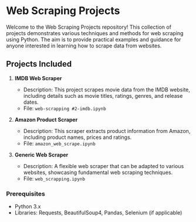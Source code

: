 # Web Scraping Projects

Welcome to the Web Scraping Projects repository! This collection of projects demonstrates various techniques and methods for web scraping using Python. The aim is to provide practical examples and guidance for anyone interested in learning how to scrape data from websites.

## Projects Included

1. **IMDB Web Scraper**
   - Description: This project scrapes movie data from the IMDB website, including details such as movie titles, ratings, genres, and release dates.
   - File: `web-scrapping #2-imdb.ipynb`

2. **Amazon Product Scraper**
   - Description: This scraper extracts product information from Amazon, including product names, prices and ratings.
   - File: `amazon_web_scrape.ipynb`

3. **Generic Web Scraper**
   - Description: A flexible web scraper that can be adapted to various websites, showcasing fundamental web scraping techniques.
   - File: `web_scrapping.ipynb`

### Prerequisites

- Python 3.x
- Libraries: Requests, BeautifulSoup4, Pandas, Selenium (if applicable)
